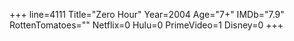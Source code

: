 +++
line=4111
Title="Zero Hour"
Year=2004
Age="7+"
IMDb="7.9"
RottenTomatoes=""
Netflix=0
Hulu=0
PrimeVideo=1
Disney=0
+++

